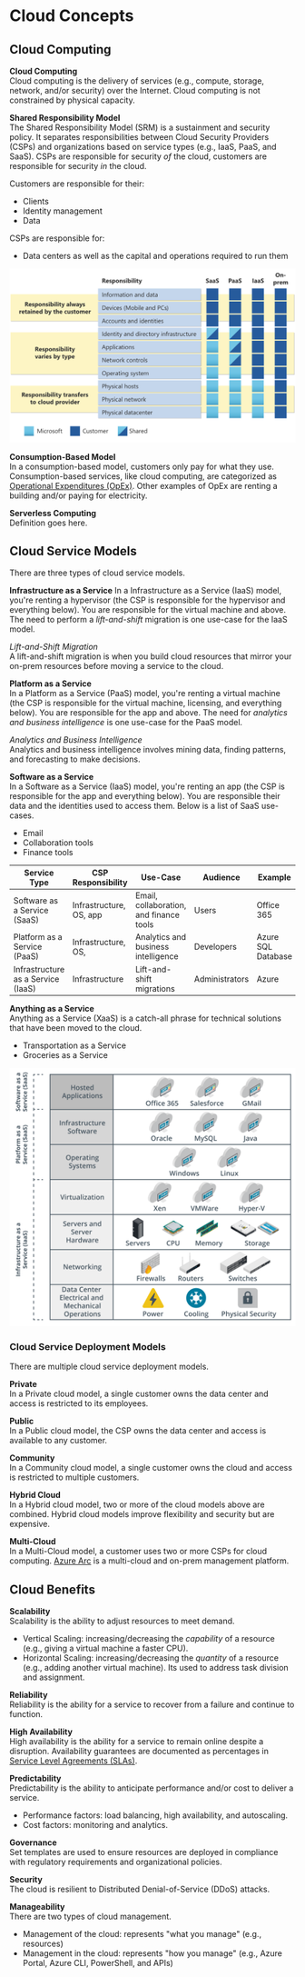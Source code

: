 # Cloud Concepts

## Cloud Computing
**Cloud Computing**  
Cloud computing is the delivery of services (e.g., compute, storage, network, and/or security) over the Internet. Cloud computing is not constrained by physical capacity. 

**Shared Responsibility Model**  
The Shared Responsibility Model (SRM) is a sustainment and security policy. It separates responsibilities between Cloud Security Providers (CSPs) and organizations based on service types (e.g., IaaS, PaaS, and SaaS). CSPs are responsible for security *of* the cloud, customers are responsible for security *in* the cloud.

Customers are responsible for their:
* Clients
* Identity management
* Data

CSPs are responsible for:
* Data centers as well as the capital and operations required to run them

![shared-responsibility-model.png](/cloud/concepts/shared-responsibility-model.png)

**Consumption-Based Model**  
In a consumption-based model, customers only pay for what they use. Consumption-based services, like cloud computing, are categorized as [Operational Expenditures (OpEx)](/cloud/business-operations/expenditures/README.md#categories). Other examples of OpEx are renting a building and/or paying for electricity. 

**Serverless Computing**  
Definition goes here. 

## Cloud Service Models
There are three types of cloud service models.

**Infrastructure as a Service** 
In a Infrastructure as a Service (IaaS) model, you're renting a hypervisor (the CSP is responsible for the hypervisor and everything below). You are responsible for the virtual machine and above. The need to perform a *lift-and-shift* migration is one use-case for the IaaS model. 

*Lift-and-Shift Migration*  
A lift-and-shift migration is when you build cloud resources that mirror your on-prem resources before moving a service to the cloud.  

**Platform as a Service**  
In a Platform as a Service (PaaS) model, you're renting a virtual machine (the CSP is responsible for the virtual machine, licensing, and everything below). You are responsible for the app and above. The need for *analytics and business intelligence* is one use-case for the PaaS model. 

*Analytics and Business Intelligence*  
Analytics and business intelligence involves mining data, finding patterns, and forecasting to make decisions. 

**Software as a Service**  
In a Software as a Service (IaaS) model, you're renting an app (the CSP is responsible for the app and everything below). You are responsible their data and the identities used to access them. Below is a list of SaaS use-cases. 
* Email
* Collaboration tools
* Finance tools

| Service Type                       | CSP Responsibility           | Use-Case                                | Audience       | Example            |
| ---------------------------------- | ---------------------------- | --------------------------------------- | -------------- | ------------------ |
| Software as a Service (SaaS)       | Infrastructure, OS, app      | Email, collaboration, and finance tools | Users          | Office 365         |
| Platform as a Service (PaaS)       | Infrastructure, OS,          | Analytics and business intelligence     | Developers     | Azure SQL Database |
| Infrastructure as a Service (IaaS) | Infrastructure               | Lift-and-shift migrations               | Administrators | Azure              |

**Anything as a Service**    
Anything as a Service (XaaS) is a catch-all phrase for technical solutions that have been moved to the cloud. 
* Transportation as a Service
* Groceries as a Service 

![cloud-service-models.png](/cloud/concepts/cloud-service-models.png)

### Cloud Service Deployment Models
There are multiple cloud service deployment models.  

**Private**  
In a Private cloud model, a single customer owns the data center and access is restricted to its employees. 

**Public**  
In a Public cloud model, the CSP owns the data center and access is available to any customer.

**Community**  
In a Community cloud model, a single customer owns the cloud and access is restricted to multiple customers.

**Hybrid Cloud**  
In a Hybrid cloud model, two or more of the cloud models above are combined. Hybrid cloud models improve flexibility and security but are expensive. 

**Multi-Cloud**  
In a Multi-Cloud model, a customer uses two or more CSPs for cloud computing. [Azure Arc](/azure/management/README.md#deployment-tools) is a multi-cloud and on-prem management platform. 

## Cloud Benefits
**Scalability**  
Scalability is the ability to adjust resources to meet demand. 
* Vertical Scaling: increasing/decreasing the *capability* of a resource (e.g., giving a virtual machine a faster CPU). 
* Horizontal Scaling: increasing/decreasing the *quantity* of a resource (e.g., adding another virtual machine). Its used to address task division and assignment. 

**Reliability**  
Reliability is the ability for a service to recover from a failure and continue to function. 

**High Availability**  
High availability is the ability for a service to remain online despite a disruption. Availability guarantees are documented as percentages in [Service Level Agreements (SLAs)](/cloud/business-operations/service-providers/README.md#service-documents).

**Predictability**  
Predictability is the ability to anticipate performance and/or cost to deliver a service. 
* Performance factors: load balancing, high availability, and autoscaling.
* Cost factors: monitoring and analytics.

**Governance**  
Set templates are used to ensure resources are deployed in compliance with regulatory requirements and organizational policies. 

**Security**  
The cloud is resilient to Distributed Denial-of-Service (DDoS) attacks. 

**Manageability**  
There are two types of cloud management. 
* Management of the cloud: represents "what you manage" (e.g., resources)
* Management in the cloud: represents "how you manage" (e.g., Azure Portal, Azure CLI, PowerShell, and APIs)